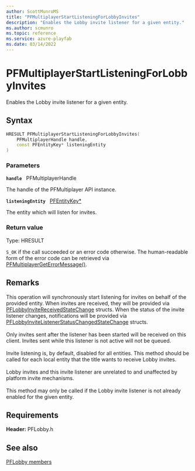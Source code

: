 ```yaml
---
author: ScottMunroMS
title: "PFMultiplayerStartListeningForLobbyInvites"
description: "Enables the Lobby invite listener for a given entity."
ms.author: scmunro
ms.topic: reference
ms.service: azure-playfab
ms.date: 03/14/2022
---
```


# PFMultiplayerStartListeningForLobbyInvites  

Enables the Lobby invite listener for a given entity.  

## Syntax  
  
```cpp
HRESULT PFMultiplayerStartListeningForLobbyInvites(  
    PFMultiplayerHandle handle,  
    const PFEntityKey* listeningEntity  
)  
```  
  
### Parameters  
  
**`handle`** &nbsp; PFMultiplayerHandle  
  
The handle of the PFMultiplayer API instance.  
  
**`listeningEntity`** &nbsp; [PFEntityKey*](../../pfmultiplayer/pfentitykey_clientsdk.md)  
  
The entity which will listen for invites.  
  
  
### Return value
Type: HRESULT
  
```S_OK``` if the call succeeded or an error code otherwise. The human-readable form of the error code can be retrieved via [PFMultiplayerGetErrorMessage()](../../pfmultiplayer/functions/pfmultiplayergeterrormessage.md).
  
## Remarks  
  
This operation will synchronously start listening for invites on behalf of the provided entity. When invites are received, they will be provided via [PFLobbyInviteReceivedStateChange](../structs/pflobbyinvitereceivedstatechange.md) structs. When the status of the invite listener changes, notifications will be provided via [PFLobbyInviteListenerStatusChangedStateChange](../structs/pflobbyinvitelistenerstatuschangedstatechange.md) structs. <br /><br /> Only invites sent after the listener has been started will be received on this client. Invites sent while this listener is not active will not be queued.   <br /><br /> Invite listening is, by default, disabled for all entities. This method should be called for each local entity that the title wants to receive Lobby invites.   <br /><br /> Lobby invites and this invite listener are unrelated to and unaffected by platform invite mechanisms.   <br /><br /> This method may only be called if the Lobby invite listener is not already enabled for the given entity.
  
## Requirements  
  
**Header:** PFLobby.h
  
## See also  
[PFLobby members](../pflobby_members.md)  

  
  
